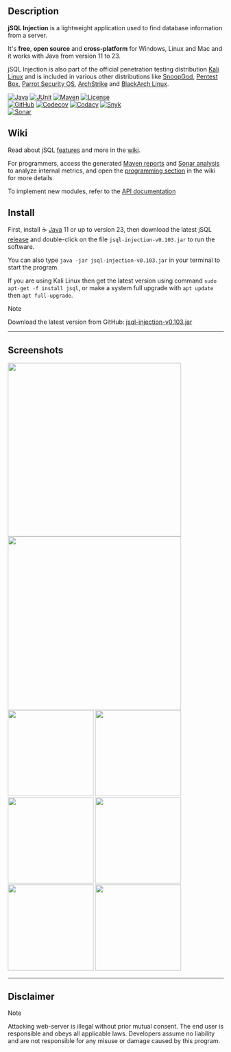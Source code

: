 ## Description
**jSQL Injection** is a lightweight application used to find database information from a server.

It's **free**, **open source** and **cross-platform** for Windows, Linux and Mac and it works with Java from version 11 to 23.

jSQL Injection is also part of the official penetration testing distribution [Kali Linux](https://www.kali.org) and is included in various other distributions like [SnoopGod](https://snoopgod.com), [Pentest Box](https://pentestbox.com), [Parrot Security OS](https://www.parrotsec.org), [ArchStrike](https://archstrike.org) and [BlackArch Linux](http://www.blackarch.org).

[![Java](https://img.shields.io/badge/java-11%20to%2023-orange?logo=java "Version range compatibility")](http://www.oracle.com/technetwork/java/javase/downloads/)
[![JUnit](https://img.shields.io/badge/junit-5-50940f "Tests")](http://junit.org)
[![Maven](https://img.shields.io/badge/maven-3.6-a2265a "Build")](https://maven.apache.org/)
[![License](https://img.shields.io/github/license/ron190/jsql-injection "License")](http://www.gnu.org/licenses/old-licenses/gpl-2.0.html)<br>
[![GitHub](https://img.shields.io/badge/build-blue?logo=github "Github Actions status")](https://github.com/ron190/jsql-injection/actions)
[![Codecov](https://img.shields.io/codecov/c/github/ron190/jsql-injection?label=coverage&logo=codecov "Codecov test coverage")](https://codecov.io/gh/ron190/jsql-injection)
[![Codacy](https://img.shields.io/codacy/grade/e7ccb247f9b74d489a1fa9f9483c978f?label=quality&logo=codacy "Codacy code quality")](https://app.codacy.com/gh/ron190/jsql-injection/dashboard)
[![Snyk](https://img.shields.io/badge/build-monitored-8A2BE2?logo=snyk&label=security "Snyk code vulnerability")](#)<br>
[![Sonar](https://img.shields.io/sonar/violations/ron190:jsql-injection?format=long&label=issues&logo=sonarqube&server=https%3A%2F%2Fsonarcloud.io "Sonar code issues")](https://sonarcloud.io/dashboard?id=ron190%3Ajsql-injection)

## Wiki
Read about jSQL [features](https://github.com/ron190/jsql-injection/wiki/Features) and more in the [wiki](https://github.com/ron190/jsql-injection/wiki).

For programmers, access the generated [Maven reports](https://ron190.github.io/jsql-injection/site/) and [Sonar analysis](https://sonarcloud.io/dashboard?id=ron190%3Ajsql-injection) to analyze internal metrics, and open the [programming section](https://github.com/ron190/jsql-injection/wiki/Programming-jSQL) in the wiki for more details.

To implement new modules, refer to the [API documentation](https://ron190.github.io/jsql-injection/site/xref/index.html)

## Install
First, install :coffee: [Java](http://java.com) 11 or up to version 23, then download the latest jSQL [release](https://github.com/ron190/jsql-injection/releases/) and double-click on the file `jsql-injection-v0.103.jar` to run the software.

You can also type `java -jar jsql-injection-v0.103.jar` in your terminal to start the program.

If you are using Kali Linux then get the latest version using command `sudo apt-get -f install jsql`, or make a system full upgrade with `apt update` then `apt full-upgrade`.

> [!NOTE]
> Download the latest version from GitHub: [jsql-injection-v0.103.jar](https://github.com/ron190/jsql-injection/releases/download/v0.103/jsql-injection-v0.103.jar)
___
## Screenshots
[<img src=https://github.com/ron190/jsql-injection/raw/master/web/images/app/theme-light.png width=404/>](https://github.com/ron190/jsql-injection/raw/master/web/images/app/theme-light.png)
[<img src=https://github.com/ron190/jsql-injection/raw/master/web/images/app/theme-dark.png width=404/>](https://github.com/ron190/jsql-injection/raw/master/web/images/app/theme-dark.png)
[<img src=https://github.com/ron190/jsql-injection/raw/master/web/images/v0.102/database-dark.png width=200/>](https://github.com/ron190/jsql-injection/raw/master/web/images/v0.102/database-dark.png)
[<img src=https://github.com/ron190/jsql-injection/raw/master/web/images/v0.102/sqlengine.png width=200/>](https://github.com/ron190/jsql-injection/raw/master/web/images/v0.102/sqlengine.png)
[<img src=https://github.com/ron190/jsql-injection/raw/master/web/images/v0.102/tamper.png width=200/>](https://github.com/ron190/jsql-injection/raw/master/web/images/v0.102/tamper.png)
[<img src=https://github.com/ron190/jsql-injection/raw/master/web/images/v0.102/batch.png width=200/>](https://github.com/ron190/jsql-injection/raw/master/web/images/v0.102/batch.png)
[<img src=https://github.com/ron190/jsql-injection/raw/master/web/images/v0.102/shell.png width=200/>](https://github.com/ron190/jsql-injection/raw/master/web/images/v0.102/shell.png)
[<img src=https://github.com/ron190/jsql-injection/raw/master/web/images/v0.102/admin.png width=200/>](https://github.com/ron190/jsql-injection/raw/master/web/images/v0.102/admin.png)
___
## Disclaimer
> [!NOTE]
> Attacking web-server is illegal without prior mutual consent. The end user is responsible and obeys all applicable laws.
> Developers assume no liability and are not responsible for any misuse or damage caused by this program.
